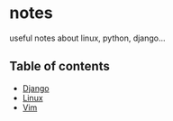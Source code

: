 # notes
useful notes about linux, python, django...

## Table of contents

* [Django](django.md)
* [Linux](linux.md)
* [Vim](vim.md)
